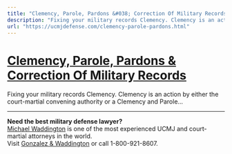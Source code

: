```yaml
---
title: "Clemency, Parole, Pardons &#038; Correction Of Military Records"
description: "Fixing your military records Clemency. Clemency is an action by either the court-martial convening authority or a Clemency and Parole..."
url: "https://ucmjdefense.com/clemency-parole-pardons.html"
---
```


# [Clemency, Parole, Pardons &#038; Correction Of Military Records](https://ucmjdefense.com/clemency-parole-pardons.html)

Fixing your military records Clemency. Clemency is an action by either the court-martial convening authority or a Clemency and Parole...

---

**Need the best military defense lawyer?**  
[Michael Waddington](https://ucmjdefense.com/attorneys/michael-stewart-waddington-partner.html) is one of the most experienced UCMJ and court-martial attorneys in the world.  
Visit [Gonzalez & Waddington](https://ucmjdefense.com) or call 1-800-921-8607.
